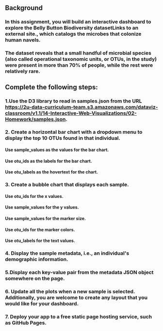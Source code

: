 ## Background
### In this assignment, you will build an interactive dashboard to explore the Belly Button Biodiversity datasetLinks to an external site., which catalogs the microbes that colonize human navels.

### The dataset reveals that a small handful of microbial species (also called operational taxonomic units, or OTUs, in the study) were present in more than 70% of people, while the rest were relatively rare.

## Complete the following steps:

### 1.Use the D3 library to read in samples.json from the URL https://2u-data-curriculum-team.s3.amazonaws.com/dataviz-classroom/v1.1/14-Interactive-Web-Visualizations/02-Homework/samples.json.

### 2. Create a horizontal bar chart with a dropdown menu to display the top 10 OTUs found in that individual.
#### Use sample_values as the values for the bar chart.
#### Use otu_ids as the labels for the bar chart.
#### Use otu_labels as the hovertext for the chart.

### 3. Create a bubble chart that displays each sample.
#### Use otu_ids for the x values.
#### Use sample_values for the y values.
#### Use sample_values for the marker size.
#### Use otu_ids for the marker colors.
#### Use otu_labels for the text values.

### 4. Display the sample metadata, i.e., an individual's demographic information.

### 5.Display each key-value pair from the metadata JSON object somewhere on the page.

### 6. Update all the plots when a new sample is selected. Additionally, you are welcome to create any layout that you would like for your dashboard.

### 7. Deploy your app to a free static page hosting service, such as GitHub Pages.